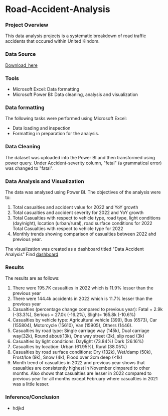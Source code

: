 # Road-Accident-Analysis 


### Project Overview 

This data analysis projects is a systematic breakdown of road traffic accidents that occured within United Kindom.

### Data Source

[Download_here](https://docs.google.com/spreadsheets/d/1UE8dpLhUe6AQ6PXYiLoLQ8VJM5FK-Yn9/edit?usp=drivesdk&ouid=104813495679773169446&rtpof=true&sd=true)

### Tools

- Microsoft Excel: Data formatting 
- Microsoft Power BI: Data cleaning, analysis and visualization


### Data formatting 

The following tasks were performed using Microsoft Excel:

- Data loading and inspection
- Formatting in preparation for the analysis.

### Data Cleaning 

The dataset was uploaded into the Power BI and then transformed using power query. Under Accident-severity column, "fetal" (a grammatical error) was changed to "fatal".

### Data Analysis and Visualization 
The data was analysed using Power BI. The objectives of the analysis were to:
1. Total casualties and accident value for 2022 and YoY growth
2. Total casualties and accident severity for 2022 and YoY growth
3. Total Casualties with respect to vehicle type, road type, light conditions (day/night), location (urban/rural), road surface conditions for 2022 Total Casualties with respect to vehicle type for 2022
4. Monthly trends showing comparison of casualties between 2022 ahd previous year.

The visualization was created as a dashboard titled "Data Accident Analysis"
Find [dashboard](https://github.com/AdeyilolaAyomide/Road-Accident-Analysis/blob/ae294bdee1adeada4cf6ee9a6f1214886ebd6a0c/Road%20accident%20dashboard.pdf)


### Results 

The results are as follows:

1. There were 195.7K casualties in 2022 which is 11.9% lesser than the previous year
2. There were 144.4k accidents in 2022 which is 11.7% lesser than the previous year
3. Casualties (percentage change compared to previous year): Fatal = 2.9k (-33.3%), Serious = 27.0k (-16.2%), Slight= 165.8k (-10.6%)
4. Casualties by vehicle type: Agricultural vehicle (399), Bus (6573), Car (155804), Motorcycle (15610), Van (15905), Others (1446).
5. Casualties by road type: Single carriage way (145k), Dual carriage way(32k), Round about(13k), One way street (3k), slip road (3k)
6. Casualties by light conditions: Daylight (73.84%) Dark (26.16%)
7. Casualties by location: Urban (61.95%), Rural (38.05%)
8. Casualties by road surface conditions: Dry (132k), Wet/damp (50k), Frost/Ice (9k), Snow (4k), Flood over 3cm deep (<1k)
9. Month trend of casualties in 2022 and previous year shows that casualties are consistently highest in November cimpared to other months. Also shows that casualties are lesser in 2022 compared to previous year for all months except February where casualties in 2021 was a little lesser.

### Inference/Conclusion

- hdjkd
